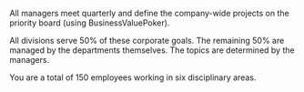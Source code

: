 All managers meet quarterly and define the company-wide projects on the priority board (using BusinessValuePoker).

All divisions serve 50% of these corporate goals. The remaining 50% are managed by the departments themselves. The topics are determined by the managers.

You are a total of 150 employees working in six disciplinary areas.
